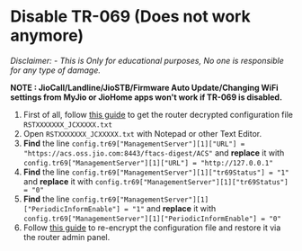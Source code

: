 # Disable TR-069 (Does not work anymore)

*Disclaimer: - This is Only for educational purposes, No one is responsible for any type of damage.*

**NOTE : JioCall/Landline/JioSTB/Firmware Auto Update/Changing WiFi settings from MyJio or JioHome apps won't work if TR-069 is disabled.**

1. First of all, follow [this guide](https://github.com/itsyourap/JioFiber-Home-Gateway/blob/master/Instructions/Decrypt-Router-Configuration-File.md) to get the router decrypted configuration file `RSTXXXXXXX_JCXXXXX.txt`
2. Open `RSTXXXXXXX_JCXXXXX.txt` with Notepad or other Text Editor.
3. **Find** the line 
`config.tr69["ManagementServer"][1]["URL"] = "https://acs.oss.jio.com:8443/ftacs-digest/ACS"`
and **replace** it with
`config.tr69["ManagementServer"][1]["URL"] = "http://127.0.0.1"`
4. **Find** the line
`config.tr69["ManagementServer"][1]["tr69Status"] = "1"`
and **replace** it with
`config.tr69["ManagementServer"][1]["tr69Status"] = "0"`
5. **Find** the line
`config.tr69["ManagementServer"][1]["PeriodicInformEnable"] = "1"`
and **replace** it with
`config.tr69["ManagementServer"][1]["PeriodicInformEnable"] = "0"`
6. Follow [this guide](https://github.com/itsyourap/JioFiber-Home-Gateway/blob/master/Instructions/Encrypt-Router-Configuration-File.md) to re-encrypt the configuration file and restore it via the router admin panel.
